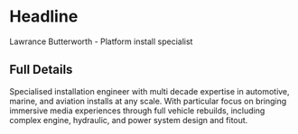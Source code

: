 # Headline

Lawrance Butterworth - Platform install specialist

## Full Details

Specialised installation engineer with multi decade expertise in automotive, marine, and aviation installs at any scale. With particular focus on bringing immersive media experiences through full vehicle rebuilds, including complex engine, hydraulic, and power system design and fitout.